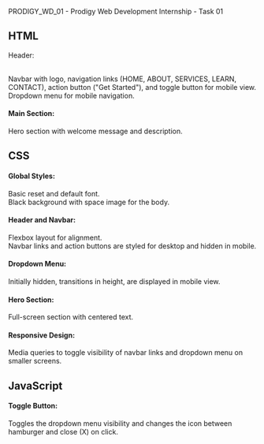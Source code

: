 PRODIGY_WD_01 - Prodigy Web Development Internship - Task 01

<h2>HTML</h2
          
<h4>Header:</h4>

<br>Navbar with logo, navigation links (HOME, ABOUT, SERVICES, LEARN, CONTACT), action button ("Get Started"), and toggle button for mobile view.<br>
Dropdown menu for mobile navigation.

<h4>Main Section:</h4>

Hero section with welcome message and description.

<h2>CSS</h2>

<h4>Global Styles:</h4>

Basic reset and default font.<br>
Black background with space image for the body.

<h4>Header and Navbar:</h4>

Flexbox layout for alignment.<br>
Navbar links and action buttons are styled for desktop and hidden in mobile.

<h4>Dropdown Menu:</h4>

Initially hidden, transitions in height, are displayed in mobile view.

<h4>Hero Section:</h4>

Full-screen section with centered text.

<h4>Responsive Design:</h4>

Media queries to toggle visibility of navbar links and dropdown menu on smaller screens.

<h2>JavaScript</h2>

<h4>Toggle Button:</h4>

Toggles the dropdown menu visibility and changes the icon between hamburger and close (X) on click.
